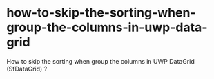 # how-to-skip-the-sorting-when-group-the-columns-in-uwp-data-grid
How to skip the sorting when group the columns in UWP DataGrid (SfDataGrid) ?
